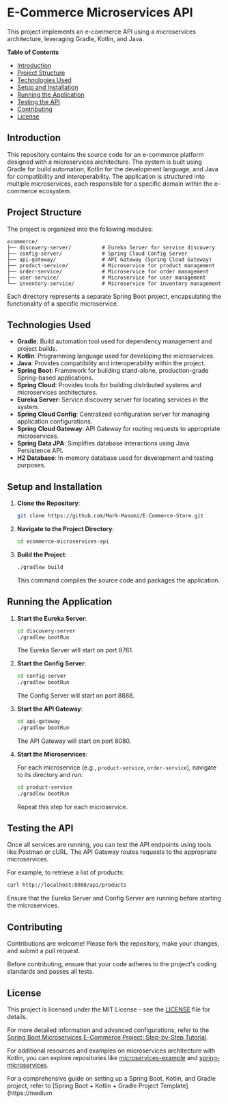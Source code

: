 # E-Commerce Microservices API

This project implements an e-commerce API using a microservices architecture, leveraging Gradle, Kotlin, and Java.

**Table of Contents**

- [Introduction](#introduction)
- [Project Structure](#project-structure)
- [Technologies Used](#technologies-used)
- [Setup and Installation](#setup-and-installation)
- [Running the Application](#running-the-application)
- [Testing the API](#testing-the-api)
- [Contributing](#contributing)
- [License](#license)

## Introduction

This repository contains the source code for an e-commerce platform designed with a microservices architecture. The system is built using Gradle for build automation, Kotlin for the development language, and Java for compatibility and interoperability. The application is structured into multiple microservices, each responsible for a specific domain within the e-commerce ecosystem.

## Project Structure

The project is organized into the following modules:

```
ecommerce/
├── discovery-server/          # Eureka Server for service discovery
├── config-server/             # Spring Cloud Config Server
├── api-gateway/               # API Gateway (Spring Cloud Gateway)
├── product-service/           # Microservice for product management
├── order-service/             # Microservice for order management
├── user-service/              # Microservice for user management
└── inventory-service/         # Microservice for inventory management
```

Each directory represents a separate Spring Boot project, encapsulating the functionality of a specific microservice.

## Technologies Used

- **Gradle**: Build automation tool used for dependency management and project builds.
- **Kotlin**: Programming language used for developing the microservices.
- **Java**: Provides compatibility and interoperability within the project.
- **Spring Boot**: Framework for building stand-alone, production-grade Spring-based applications.
- **Spring Cloud**: Provides tools for building distributed systems and microservices architectures.
- **Eureka Server**: Service discovery server for locating services in the system.
- **Spring Cloud Config**: Centralized configuration server for managing application configurations.
- **Spring Cloud Gateway**: API Gateway for routing requests to appropriate microservices.
- **Spring Data JPA**: Simplifies database interactions using Java Persistence API.
- **H2 Database**: In-memory database used for development and testing purposes.

## Setup and Installation

1. **Clone the Repository**:

   ```bash
   git clone https://github.com/Mark-Masomi/E-Commerce-Store.git
   ```

2. **Navigate to the Project Directory**:

   ```bash
   cd ecommerce-microservices-api
   ```

3. **Build the Project**:

   ```bash
   ./gradlew build
   ```

   This command compiles the source code and packages the application.

## Running the Application

1. **Start the Eureka Server**:

   ```bash
   cd discovery-server
   ./gradlew bootRun
   ```

   The Eureka Server will start on port 8761.

2. **Start the Config Server**:

   ```bash
   cd config-server
   ./gradlew bootRun
   ```

   The Config Server will start on port 8888.

3. **Start the API Gateway**:

   ```bash
   cd api-gateway
   ./gradlew bootRun
   ```

   The API Gateway will start on port 8080.

4. **Start the Microservices**:

   For each microservice (e.g., `product-service`, `order-service`), navigate to its directory and run:

   ```bash
   cd product-service
   ./gradlew bootRun
   ```

   Repeat this step for each microservice.

## Testing the API

Once all services are running, you can test the API endpoints using tools like Postman or cURL. The API Gateway routes requests to the appropriate microservices.

For example, to retrieve a list of products:

```bash
curl http://localhost:8080/api/products
```

Ensure that the Eureka Server and Config Server are running before starting the microservices.

## Contributing

Contributions are welcome! Please fork the repository, make your changes, and submit a pull request.

Before contributing, ensure that your code adheres to the project's coding standards and passes all tests.

## License

This project is licensed under the MIT License - see the [LICENSE](LICENSE) file for details.

For more detailed information and advanced configurations, refer to the [Spring Boot Microservices E-Commerce Project: Step-by-Step Tutorial](https://rameshfadatare.medium.com/in-this-tutorial-we-will-create-a-simple-e-commerce-application-using-a-microservices-architecture-a51214921faa).

For additional resources and examples on microservices architecture with Kotlin, you can explore repositories like [microservices-example](https://github.com/rkudryashov/microservices-example) and [spring-microservices](https://github.com/ElinaValieva/spring-microservices).

For a comprehensive guide on setting up a Spring Boot, Kotlin, and Gradle project, refer to [Spring Boot + Kotlin + Gradle Project Template](https://medium 
